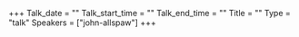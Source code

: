 +++
Talk_date = ""
Talk_start_time = ""
Talk_end_time = ""
Title = ""
Type = "talk"
Speakers = ["john-allspaw"]
+++
